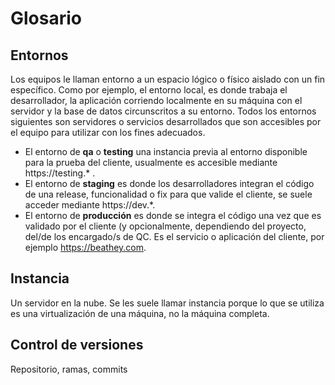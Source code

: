 <!-- TITLE: Glosario -->
<!-- SUBTITLE: Explicación sobre terminología técnica -->

# Glosario
## Entornos
Los equipos le llaman entorno a un espacio lógico o físico aislado con un fin específico. Como por ejemplo, el entorno local, es donde trabaja el desarrollador, la aplicación corriendo localmente en su máquina con el servidor y la base de datos circunscritos a su entorno.
Todos los entornos siguientes son servidores o servicios desarrollados que son accesibles por el equipo para utilizar con los fines adecuados.
* El entorno de **qa** o **testing** una instancia previa al entorno disponible para la prueba del cliente, usualmente es accesible mediante https://testing.* .
* El entorno de **staging** es donde los desarrolladores integran el código de una release, funcionalidad o fix para que valide el cliente, se suele acceder mediante https://dev.*.
* El entorno de **producción** es donde se integra el código una vez que es validado por el cliente (y opcionalmente, dependiendo del proyecto, del/de los encargado/s de QC. Es el servicio o aplicación del cliente, por ejemplo https://beathey.com.
## Instancia
Un servidor en la nube. Se les suele llamar instancia porque lo que se utiliza es una virtualización de una máquina, no la máquina completa.
## Control de versiones
Repositorio, ramas, commits

